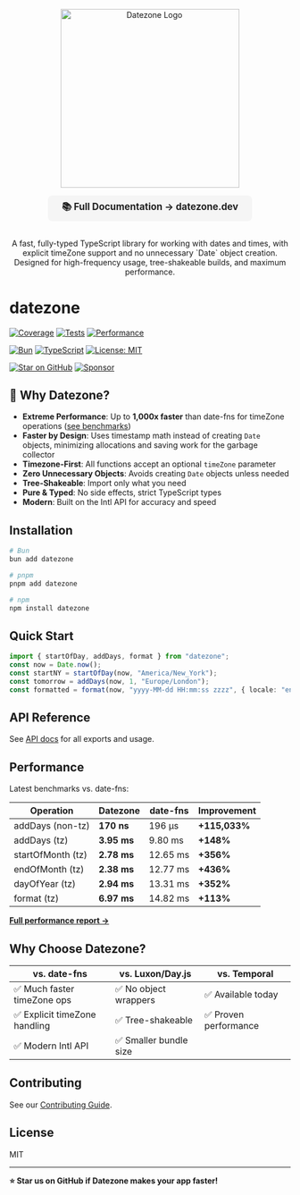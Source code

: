 <!-- Logo (centered) -->
<p align="center">
  <a href="https://datezone.dev">
    <img src="https://datezone.dev/branding/datezone-logo-wordmark-light.svg" alt="Datezone Logo" width="320" />
  </a>
</p>

<!-- Full Documentation Link -->
<p align="center">
  <a href="https://datezone.dev" style="font-size:1.2em; font-weight:bold; background:#f5f5f5; padding:0.5em 1.5em; border-radius:8px; display:inline-block; text-decoration:none; color:#222; margin-bottom:1em;">
    📚 Full Documentation → datezone.dev
  </a>
</p>
<p align="center">
 A fast, fully-typed TypeScript library for working with dates and times, with explicit timeZone support and no unnecessary `Date` object creation. Designed for high-frequency usage, tree-shakeable builds, and maximum performance.
</p>

# datezone

[![Coverage](https://img.shields.io/badge/Coverage-91%25-brightgreen?style=flat-square)](../../tools/coverage)
[![Tests](https://img.shields.io/badge/Tests-Passing-brightgreen?style=flat-square&logo=testing-library)](../../tools/coverage)
[![Performance](https://img.shields.io/badge/Performance-1000x%20faster%20than%20date--fns-success?style=flat-square)](https://github.com/cjkihl/datezone/blob/main/tools/benchmark/reports/comparison-report.md)

[![Bun](https://img.shields.io/badge/Bun-000?logo=bun&logoColor=fff&style=flat-square)](https://bun.sh)
[![TypeScript](https://img.shields.io/badge/TypeScript-First-blue?style=flat-square)](https://www.typescriptlang.org/)
[![License: MIT](https://img.shields.io/badge/License-MIT-yellow.svg?style=flat-square)](https://opensource.org/licenses/MIT)

[![Star on GitHub](https://img.shields.io/github/stars/cjkihl/datezone?style=flat-square&logo=github)](https://github.com/cjkihl/datezone/stargazers)
[![Sponsor](https://img.shields.io/badge/Sponsor-❤-ff69b4?style=flat-square&logo=github-sponsors)](https://github.com/sponsors/cjkihl)

## 🚀 Why Datezone?

- **Extreme Performance**: Up to **1,000x faster** than date-fns for timeZone operations ([see benchmarks](https://github.com/cjkihl/datezone/blob/main/tools/benchmark/reports/comparison-report.md))
- **Faster by Design**: Uses timestamp math instead of creating `Date` objects, minimizing allocations and saving work for the garbage collector
- **Timezone-First**: All functions accept an optional `timeZone` parameter
- **Zero Unnecessary Objects**: Avoids creating `Date` objects unless needed
- **Tree-Shakeable**: Import only what you need
- **Pure & Typed**: No side effects, strict TypeScript types
- **Modern**: Built on the Intl API for accuracy and speed

## Installation

```sh
# Bun
bun add datezone

# pnpm
pnpm add datezone

# npm
npm install datezone
```

## Quick Start

```ts
import { startOfDay, addDays, format } from "datezone";
const now = Date.now();
const startNY = startOfDay(now, "America/New_York");
const tomorrow = addDays(now, 1, "Europe/London");
const formatted = format(now, "yyyy-MM-dd HH:mm:ss zzzz", { locale: "en", timeZone: "America/New_York" });
```

## API Reference

See [API docs](./README.md) for all exports and usage.

## Performance

Latest benchmarks vs. date-fns:

| Operation | Datezone | date-fns | Improvement |
|-----------|----------|----------|-------------|
| addDays (non-tz) | **170 ns** | 196 µs | **+115,033%** |
| addDays (tz) | **3.95 ms** | 9.80 ms | **+148%** |
| startOfMonth (tz) | **2.78 ms** | 12.65 ms | **+356%** |
| endOfMonth (tz) | **2.38 ms** | 12.77 ms | **+436%** |
| dayOfYear (tz) | **2.94 ms** | 13.31 ms | **+352%** |
| format (tz) | **6.97 ms** | 14.82 ms | **+113%** |

**[Full performance report →](https://github.com/cjkihl/datezone/blob/main/tools/benchmark/reports/comparison-report.md)**

## Why Choose Datezone?

| vs. date-fns | vs. Luxon/Day.js | vs. Temporal |
|--------------|------------------|-------------|
| ✅ Much faster timeZone ops | ✅ No object wrappers | ✅ Available today |
| ✅ Explicit timeZone handling | ✅ Tree-shakeable | ✅ Proven performance |
| ✅ Modern Intl API | ✅ Smaller bundle size | |

## Contributing

See our [Contributing Guide](https://github.com/cjkihl/datezone/blob/main/packages/datezone/CONTRIBUTING.md).

## License

MIT

---

**⭐ Star us on GitHub if Datezone makes your app faster!**
